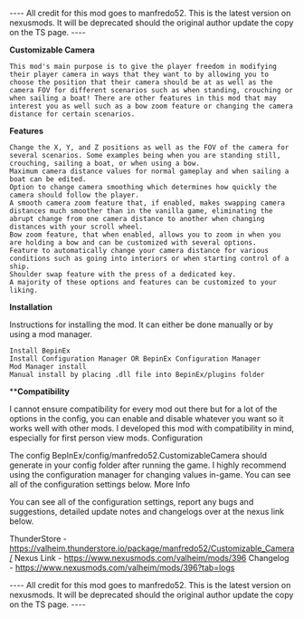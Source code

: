 ---- All credit for this mod goes to manfredo52. This is the latest version on nexusmods. It will be deprecated should the original author update the copy on the TS page. ----

**Customizable Camera**

    This mod's main purpose is to give the player freedom in modifying their player camera in ways that they want to by allowing you to choose the position that their camera should be at as well as the camera FOV for different scenarios such as when standing, crouching or when sailing a boat! There are other features in this mod that may interest you as well such as a bow zoom feature or changing the camera distance for certain scenarios.

**Features**

    Change the X, Y, and Z positions as well as the FOV of the camera for several scenarios. Some examples being when you are standing still, crouching, sailing a boat, or when using a bow.
    Maximum camera distance values for normal gameplay and when sailing a boat can be edited.
    Option to change camera smoothing which determines how quickly the camera should follow the player.
    A smooth camera zoom feature that, if enabled, makes swapping camera distances much smoother than in the vanilla game, eliminating the abrupt change from one camera distance to another when changing distances with your scroll wheel.
    Bow zoom feature, that when enabled, allows you to zoom in when you are holding a bow and can be customized with several options.
    Feature to automatically change your camera distance for various conditions such as going into interiors or when starting control of a ship.
    Shoulder swap feature with the press of a dedicated key.
    A majority of these options and features can be customized to your liking.

**Installation**

Instructions for installing the mod. It can either be done manually or by using a mod manager.

    Install BepinEx﻿
    Install Configuration Manager OR BepinEx Configuration Manager
    Mod Manager install
    Manual install by placing .dll file into BepinEx/plugins folder

****Compatibility**

I cannot ensure compatibility for every mod out there but for a lot of the options in the config, you can enable and disable whatever you want so it works ﻿well with other mods. I developed this mod with compatibility in mind, especially for first person view mods.
Configuration

The config BepInEx/config/manfredo52.CustomizableCamera should generate in your config folder after running the game. I highly recommend using the configuration manager for changing values in-game. You can see all of the configuration settings below.
More Info

You can see all of the configuration settings, report any bugs and suggestions, detailed update notes and changelogs over at the nexus link below.

ThunderStore - https://valheim.thunderstore.io/package/manfredo52/Customizable_Camera/
Nexus Link - https://www.nexusmods.com/valheim/mods/396
Changelog - https://www.nexusmods.com/valheim/mods/396?tab=logs

---- All credit for this mod goes to manfredo52. This is the latest version on nexusmods. It will be deprecated should the original author update the copy on the TS page. ----